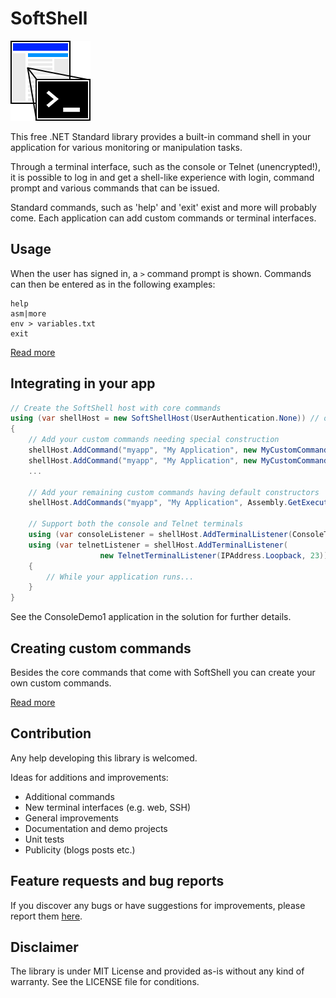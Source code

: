 # SoftShell

![Logo](https://raw.githubusercontent.com/lassenie/SoftShell/d756597f7a28654653d51723fe49dfe08af53796/doc/graphics/Logo.png)

This free .NET Standard library provides a built-in command shell in your application for various monitoring or manipulation tasks.

Through a terminal interface, such as the console or Telnet (unencrypted!), it is possible to log in and get a shell-like experience with login, command prompt and various commands that can be issued.

Standard commands, such as 'help' and 'exit' exist and more will probably come. Each application can add custom commands or terminal interfaces.

## Usage

When the user has signed in, a `>` command prompt is shown. Commands can then be entered as in the following examples:

```text
help
asm|more
env > variables.txt
exit
```

[Read more](https://github.com/lassenie/SoftShell/blob/master/doc/Usage.md)

## Integrating in your app

```csharp
// Create the SoftShell host with core commands
using (var shellHost = new SoftShellHost(UserAuthentication.None)) // or create your own user authentication class
{
    // Add your custom commands needing special construction
    shellHost.AddCommand("myapp", "My Application", new MyCustomCommand1(someArgs));
    shellHost.AddCommand("myapp", "My Application", new MyCustomCommand2(someArgs));
    ...

    // Add your remaining custom commands having default constructors
    shellHost.AddCommands("myapp", "My Application", Assembly.GetExecutingAssembly());

    // Support both the console and Telnet terminals
    using (var consoleListener = shellHost.AddTerminalListener(ConsoleTerminalListener.Instance))
    using (var telnetListener = shellHost.AddTerminalListener(
                    new TelnetTerminalListener(IPAddress.Loopback, 23))) // localhost port 23 as example
    {
        // While your application runs...
    }
}
```

See the ConsoleDemo1 application in the solution for further details.

## Creating custom commands

Besides the core commands that come with SoftShell you can create your own custom commands.

[Read more](https://github.com/lassenie/SoftShell/blob/master/doc/CreatingCustomCommands.md)

## Contribution

Any help developing this library is welcomed.

Ideas for additions and improvements:
- Additional commands
- New terminal interfaces (e.g. web, SSH)
- General improvements
- Documentation and demo projects
- Unit tests
- Publicity (blogs posts etc.)

## Feature requests and bug reports

If you discover any bugs or have suggestions for improvements, please report them [here](https://github.com/lassenie/SoftShell/issues).

## Disclaimer

The library is under MIT License and provided as-is without any kind of warranty. See the LICENSE file for conditions.
